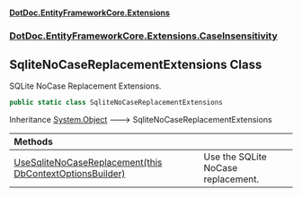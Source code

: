 #### [DotDoc\.EntityFrameworkCore\.Extensions](Home 'Home')
### [DotDoc\.EntityFrameworkCore\.Extensions\.CaseInsensitivity](DotDoc.EntityFrameworkCore.Extensions.CaseInsensitivity 'DotDoc\.EntityFrameworkCore\.Extensions\.CaseInsensitivity')

## SqliteNoCaseReplacementExtensions Class

SQLite NoCase Replacement Extensions\.

```csharp
public static class SqliteNoCaseReplacementExtensions
```

Inheritance [System\.Object](https://learn.microsoft.com/en-us/dotnet/api/system.object 'System\.Object') &#129106; SqliteNoCaseReplacementExtensions

| Methods | |
| :--- | :--- |
| [UseSqliteNoCaseReplacement\(this DbContextOptionsBuilder\)](SqliteNoCaseReplacementExtensions.UseSqliteNoCaseReplacement.IFI8BXQUG5J3GG3IR4HQLOYS8 'DotDoc\.EntityFrameworkCore\.Extensions\.CaseInsensitivity\.SqliteNoCaseReplacementExtensions\.UseSqliteNoCaseReplacement\(this Microsoft\.EntityFrameworkCore\.DbContextOptionsBuilder\)') | Use the SQLite NoCase replacement\. |
